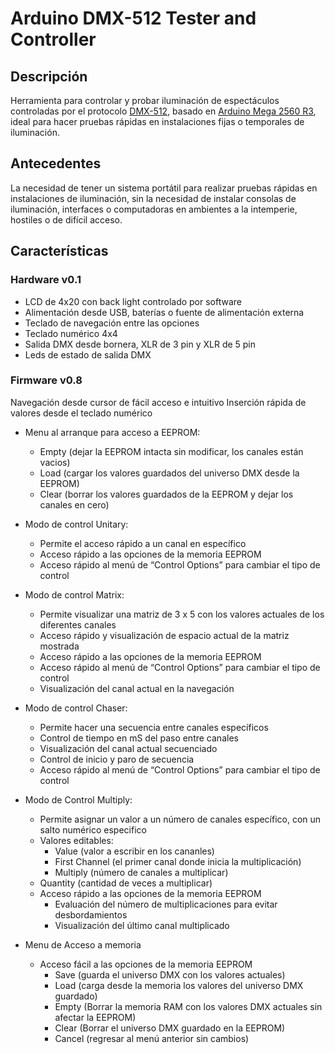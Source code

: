 # Arduino DMX-512 Tester and Controller

## Descripción
Herramienta para controlar y probar iluminación de espectáculos controladas por el protocolo [DMX-512](http://es.wikipedia.org/wiki/Digital_Multiplex), basado en [Arduino Mega 2560 R3](http://www.arduino.cc/en/Main/ArduinoBoardMega2560), ideal para hacer pruebas rápidas en instalaciones fijas o temporales de iluminación.

## Antecedentes
La necesidad de tener un sistema portátil para realizar pruebas rápidas en instalaciones de iluminación, sin la necesidad de instalar consolas de iluminación, interfaces o computadoras en ambientes a la intemperie, hostiles o de difícil acceso.

## Características

### Hardware v0.1
- LCD de 4x20 con back light controlado por software
- Alimentación desde USB, baterías o fuente de alimentación externa
- Teclado de navegación entre las opciones
- Teclado numérico 4x4
- Salida DMX desde bornera, XLR de 3 pin y XLR de 5 pin
- Leds de estado de salida DMX

### Firmware v0.8
Navegación desde cursor de fácil acceso e intuitivo
Inserción rápida de valores desde el teclado numérico

- Menu al arranque para acceso a EEPROM:
	- Empty (dejar la EEPROM intacta sin modificar, los canales están vacios)
	- Load (cargar los valores guardados del universo DMX desde la EEPROM)
	- Clear (borrar los valores guardados de la EEPROM y dejar los canales en cero)

- Modo de control Unitary:
  - Permite el acceso rápido a un canal en específico
  - Acceso rápido a las opciones de la memoria EEPROM
  - Acceso rápido al menú de “Control Options” para cambiar el tipo de control

- Modo de control Matrix: 
  - Permite visualizar una matriz de 3 x 5 con los valores actuales de los diferentes canales
  - Acceso rápido y visualización de espacio actual de la matriz mostrada
  - Acceso rápido a las opciones de la memoria EEPROM
  - Acceso rápido al menú de “Control Options” para cambiar el tipo de control
  - Visualización del canal actual en la navegación

- Modo de control Chaser:
	- Permite hacer una secuencia entre canales específicos
	- Control de tiempo en mS del paso entre canales
	- Visualización del canal actual secuenciado
	- Control de inicio y paro de secuencia
  - Acceso rápido al menú de “Control Options” para cambiar el tipo de control

- Modo de Control Multiply:
	- Permite asignar un valor a un número de canales específico, con un salto numérico especifico
	- Valores editables:
		- Value (valor a escribir en los cananles)
		- First Channel (el primer canal donde inicia la multiplicación)
		- Multiply (número de canales a multiplicar)
    - Quantity (cantidad de veces a multiplicar) 
    - Acceso rápido a las opciones de la memoria EEPROM
	  - Evaluación del número de multiplicaciones para evitar desbordamientos
	  - Visualización del último canal multiplicado

- Menu de Acceso a memoria
	- Acceso fácil a las opciones de la memoria EEPROM
		- Save (guarda el universo DMX con los valores actuales)
		- Load (carga desde la memoria los valores del universo DMX guardado)
		- Empty (Borrar la memoria RAM con los valores DMX actuales sin afectar la EEPROM)
		- Clear (Borrar el universo DMX guardado en la EEPROM)
		- Cancel (regresar al menú anterior sin cambios)
